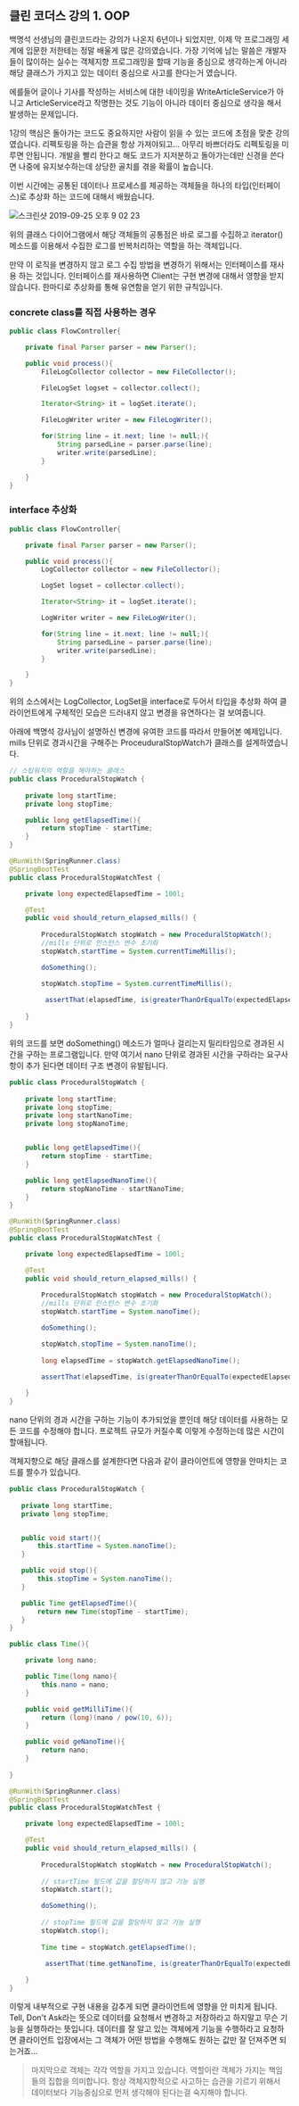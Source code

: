 ## 클린 코더스 강의 1. OOP 

백명석 선생님의 클린코드라는 강의가 나온지 6년이나 되었지만, 이제 막 프로그래밍 세계에 입문한 저한테는 정말 배울게 많은 강의였습니다. 가장 기억에 남는 말씀은 개발자들이 많이하는 실수는 객체지향 프로그래밍을 할때 기능을 중심으로 생각하는게 아니라 해당 클래스가 가지고 있는 데이터 중심으로 사고를 한다는거 였습니다.

에를들어 글이나 기사를 작성하는 서비스에 대한 네이밍을  WriteArticleService가 아니고 ArticleService라고 작명한는 것도 기능이 아니라 데이터 중심으로 생각을 해서 발생하는 문제입니다. 

1강의 핵심은 돌아가는 코드도 중요하지만 사람이 읽을 수 있는 코드에 초점을 맞춘 강의였습니다. 리펙토링을 하는 습관을 항상 가져야되고... 아무리 바쁘더라도 리펙토링을 미루면 안됩니다. 개발을 빨리 한다고 해도 코드가 지저분하고 돌아가는데만 신경을 쓴다면 나중에 유지보수하는데 상당한 골치를 겪을 확률이 높습니다. 

이번 시간에는 공통된 데이터나 프로세스를 제공하는 객체들을 하나의 타입(인터페이스)로 추상화 하는 코드에 대해서 배웠습니다.

![스크린샷 2019-09-25 오후 9 02 23](https://user-images.githubusercontent.com/22395934/65599090-00270d00-dfd8-11e9-82a8-8f4ded70500c.png)

위의 클래스 다이어그램에서 해당 객체들의 공통점은 바로 로그를 수집하고 iterator() 메소드를 이용해서 수집한 로그를 반복처리하는 역할을 하는 객체입니다.

만약 이 로직을 변경하지 않고 로그 수집 방법을 변경하기 위해서는 인터페이스를 재사용 하는 것입니다. 인터페이스를 재사용하면 Client는 구현 변경에 대해서 영향을 받지 않습니다. 한마디로 추상화를 통해 유연함을 얻기 위한 규칙입니다. 

### concrete class를 직접 사용하는 경우
```java
public class FlowController{

    private final Parser parser = new Parser();

    public void process(){
        FileLogCollector collector = new FileCollector();

        FileLogSet logset = collector.collect();

        Iterator<String> it = logSet.iterate();

        FileLogWriter writer = new FileLogWriter();

        for(String line = it.next; line != null;){
            String parsedLine = parser.parse(line);
            writer.write(parsedLine);
        }

    }
}
```
### interface 추상화
```java
public class FlowController{

    private final Parser parser = new Parser();

    public void process(){
        LogCollector collector = new FileCollector();

        LogSet logset = collector.collect();

        Iterator<String> it = logSet.iterate();

        LogWriter writer = new FileLogWriter();

        for(String line = it.next; line != null;){
            String parsedLine = parser.parse(line);
            writer.write(parsedLine);
        }

    }
}
```

위의 소스에서는 LogCollector, LogSet을 interface로 두어서 타입을 추상화 하여 클라이언트에게 구체적인 모습은 드러내지 않고 변경을 유연하다는 걸 보여줍니다.

아래에 백명석 강사님이 설명하신 변경에 유여한 코드를 따라서 만들어본 예제입니다.
mills 단위로 경과시간을 구해주는 ProceuduralStopWatch가 클래스를 설계하였습니다.

```java
// 스탑워치의 역할을 해야하는 클래스
public class ProceduralStopWatch {
    
    private long startTime;
    private long stopTime;

    public long getElapsedTime(){
        return stopTime - startTime;
    }
}
```


```java
@RunWith(SpringRunner.class)
@SpringBootTest
public class ProceduralStopWatchTest {

    private long expectedElapsedTime = 100l;

    @Test
    public void should_return_elapsed_mills() {
        
        ProceduralStopWatch stopWatch = new ProceduralStopWatch();
        //mills 단위로 인스턴스 변수 초기화
        stopWatch.startTime = System.currentTimeMillis();

        doSomething();

        stopWatch.stopTime = System.currentTimeMillis();
       
         assertThat(elapsedTime, is(greaterThanOrEqualTo(expectedElapsedTime);
    
    }
}
```
위의 코드를 보면 doSomething() 메소드가 얼마나 걸리는지 밀리타임으로 경과된 시간을 구하는 프로그램입니다. 만약 여기서 nano 단위로 경과된 시간을 구하라는 요구사항이 추가 된다면 데이터 구조 변경이 유발됩니다.

```java
public class ProceduralStopWatch {
    
    private long startTime;
    private long stopTime;
    private long startNanoTime;
    private long stopNanoTime;


    public long getElapsedTime(){
        return stopTime - startTime;
    }

    public long getElapsedNanoTime(){
        return stopNanoTime - startNanoTime;
    }   
}
```

```java
@RunWith(SpringRunner.class)
@SpringBootTest
public class ProceduralStopWatchTest {

    private long expectedElapsedTime = 100l;

    @Test
    public void should_return_elapsed_mills() {
        
        ProceduralStopWatch stopWatch = new ProceduralStopWatch();
        //mills 단위로 인스턴스 변수 초기화
        stopWatch.startTime = System.nanoTime();

        doSomething();

        stopWatch.stopTime = System.nanoTime();
       
        long elapsedTime = stopWatch.getElapsedNanoTime();

        assertThat(elapsedTime, is(greaterThanOrEqualTo(expectedElapsedTime * (long)pow(10, 6))));
    
    }
}
```

 nano 단위의 경과 시간을 구하는 기능이 추가되었을 뿐인데 해당 데이터를 사용하는 모든 코드를 수정해야 합니다. 프로젝트 규모가 커질수록 이렇게 수정하는데 많은 시간이 할애됩니다. 

 객체지향으로 해당 클래스를 설계한다면 다음과 같이 클라이언트에 영향을 안마치는 코드를 짤수가 있습니다.
 
 ```java
public class ProceduralStopWatch {
    
    private long startTime;
    private long stopTime;


    public void start(){
        this.startTime = System.nanoTime();
    }

    public void stop(){
        this.stopTime = System.nanoTime();
    }

    public Time getElapsedTime(){
        return new Time(stopTime - startTime);
    }
}
 ```

```java
public class Time(){

    private long nano;

    public Time(long nano){
        this.nano = nano;
    }

    public void getMilliTime(){
        return (long)(nano / pow(10, 6));
    }

    public void geNanoTime(){
        return nano;
    }
    
}
```

```java
@RunWith(SpringRunner.class)
@SpringBootTest
public class ProceduralStopWatchTest {

    private long expectedElapsedTime = 100l;

    @Test
    public void should_return_elapsed_mills() {
        
        ProceduralStopWatch stopWatch = new ProceduralStopWatch();
        
        // startTime 필드에 값을 할당하지 않고 기능 실행
        stopWatch.start();

        doSomething();
       
        // stopTime 필드에 값을 할당하지 않고 기능 실행
        stopWatch.stop();
       
        Time time = stopWatch.getElapsedTime();    

         assertThat(time.getNanoTime, is(greaterThanOrEqualTo(expectedElapsedTime * (long)pow(10, 6))));
    
    }
}
```

이렇게 내부적으로 구현 내용을 감추게 되면 클라이언트에 영향을 안 미치게 됩니다.
Tell, Don't Ask라는 뜻으로 데이터를 요청해서 변경하고 저장하라고 하지말고 무슨 기능을 실행하라는 뜻입니다. 데이터를 잘 알고 있는 객체에게 기능을 수행하라고 요청하면 클라이언트 입장에서는 그 객체가 어떤 방법을 수행해도 원하는 값만 잘 던져주면 되는거죠...

> 마지막으로 객체는 각각 역할을 가지고 있습니다. 역할이란 객체가 가지는 책임들의 집합을 의미합니다. 항상 객체지향적으로 사고하는 습관을 기르기 위해서 데이터보다 기능중심으로 먼저 생각해야 된다는걸 숙지해야 합니다.





